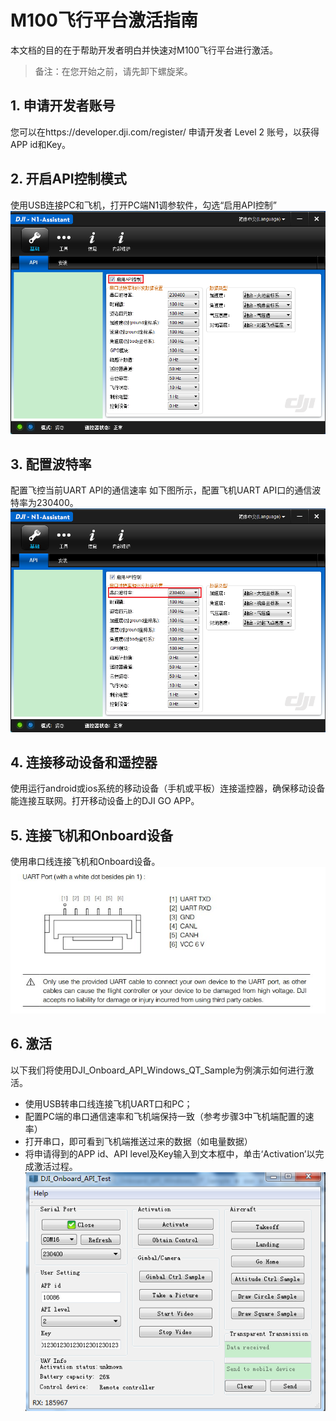 # M100飞行平台激活指南
本文档的目的在于帮助开发者明白并快速对M100飞行平台进行激活。

>备注：在您开始之前，请先卸下螺旋桨。

## 1. 申请开发者账号
您可以在https://developer.dji.com/register/ 申请开发者 Level 2 账号，以获得APP id和Key。
## 2. 开启API控制模式
使用USB连接PC和飞机，打开PC端N1调参软件，勾选“启用API控制”
![Enable API Control](Images/N1UI.png)
## 3. 配置波特率
配置飞控当前UART API的通信速率
如下图所示，配置飞机UART API口的通信波特率为230400。
![Configure the Baud](Images/baudrate.png)
## 4. 连接移动设备和遥控器
使用运行android或ios系统的移动设备（手机或平板）连接遥控器，确保移动设备能连接互联网。打开移动设备上的DJI GO APP。
## 5. 连接飞机和Onboard设备
使用串口线连接飞机和Onboard设备。
![Connecter](Images/Connecter.jpg)
## 6. 激活
以下我们将使用DJI_Onboard_API_Windows_QT_Sample为例演示如何进行激活。
* 使用USB转串口线连接飞机UART口和PC；
* 配置PC端的串口通信速率和飞机端保持一致（参考步骤3中飞机端配置的速率）
* 打开串口，即可看到飞机端推送过来的数据（如电量数据）
* 将申请得到的APP id、API level及Key输入到文本框中，单击‘Activation’以完成激活过程。
![QT](Images/QtExample.png)
